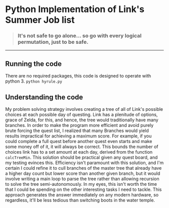 # Python Implementation of Link's Summer Job list
> ### It's not safe to go alone... so go with every logical permutation, just to be safe.
---
## Running the code
There are no required packages, this code is designed to operate with python 3.
`python hyrule.py`
## Understanding the code
My problem solving strategy involves creating a tree of all of Link's possible choices at each possible day of questing. Link has a plenitude of options, grace of Zelda, for this, and hence, the tree would traditionally have many branches. In order to make the program more efficient and avoid purely brute forcing the quest list, I realized that many Branches would yield results impractical for achieving a maximum score. For example, if you could complete a full quest before another quest even starts and make some money off of it, it will always be correct. This bounds the number of choices link has to a set amount at each day, derived from the function `calcTreeMin`. This solution should be practical given any quest board, and my testing evinces this. Efficiency isn't paramount with this solution, and I'm certain I could refine it to cull branches of the master tree that already have a higher day count but lower score than another given branch, but it would involve writing a main loop to parse the tree rather than allowing recursion to solve the tree semi-autonomously. In my eyes, this isn't worth the time that I could be spending on the other interesting tasks I need to tackle. This approach generates the answer immediately on any modern hardware, so regardless, it'll be less tedious than switching boots in the water temple.

